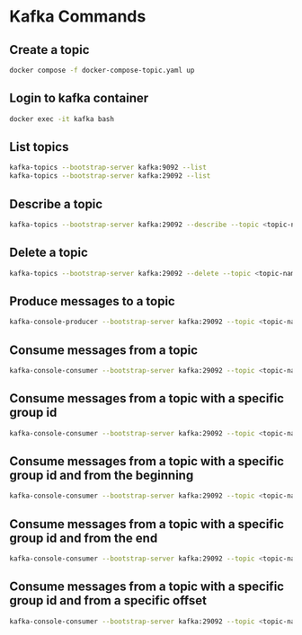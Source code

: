 # Kafka Commands

## Create a topic

```bash
docker compose -f docker-compose-topic.yaml up
```

## Login to kafka container

```bash
docker exec -it kafka bash
```

## List topics

```bash
kafka-topics --bootstrap-server kafka:9092 --list
kafka-topics --bootstrap-server kafka:29092 --list
```

## Describe a topic

```bash
kafka-topics --bootstrap-server kafka:29092 --describe --topic <topic-name>
```

## Delete a topic

```bash
kafka-topics --bootstrap-server kafka:29092 --delete --topic <topic-name>
```

## Produce messages to a topic

```bash
kafka-console-producer --bootstrap-server kafka:29092 --topic <topic-name>
```

## Consume messages from a topic

```bash
kafka-console-consumer --bootstrap-server kafka:29092 --topic <topic-name>
```

## Consume messages from a topic with a specific group id

```bash
kafka-console-consumer --bootstrap-server kafka:29092 --topic <topic-name> --group <group-id>
```

## Consume messages from a topic with a specific group id and from the beginning

```bash
kafka-console-consumer --bootstrap-server kafka:29092 --topic <topic-name> --group <group-id> --from-beginning
```

## Consume messages from a topic with a specific group id and from the end

```bash
kafka-console-consumer --bootstrap-server kafka:29092 --topic <topic-name> --group <group-id> --from-end
```

## Consume messages from a topic with a specific group id and from a specific offset

```bash
kafka-console-consumer --bootstrap-server kafka:29092 --topic <topic-name> --group <group-id> --offset <offset>
```
